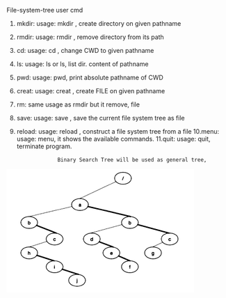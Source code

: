 File-system-tree
user cmd
1. mkdir: usage: mkdir <pathname>, create directory on given pathname
2. rmdir: usage: rmdir <pathname>, remove directory from its path
3. cd: usage: cd <pathname>, change CWD to given pathname
4. ls: usage: ls <pathname> or ls, list dir. content of pathname
5. pwd: usage: pwd, print absolute pathname of CWD
6. creat: usage: creat <pathname>, create FILE on given pathname
7. rm: same usage as rmdir but it remove, file
8. save: usage: save <filename>, save the current file system tree as file
9. reload: usage: reload <filename>, construct a file system tree from a file
10.menu: usage: menu, it shows the available commands.
11.quit: usage: quit, terminate program.

                    Binary Search Tree will be used as general tree, 
![Alt text](image.png)
